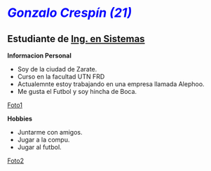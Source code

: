  # *<span style="color:blue;">Gonzalo Crespín (21)</span>* 

## Estudiante de [Ing. en Sistemas](https://www.frd.utn.edu.ar/sistemas/)

**Informacion Personal**

- Soy de la ciudad de Zarate.
- Curso en la facultad UTN FRD
- Actualemnte estoy trabajando en una empresa llamada Alephoo.
- Me gusta el Futbol y soy hincha de Boca.

[Foto1](https://github.com/pdep-utn-frd/23-bienvenidos-GonzaCrespin/blob/67bfced9a4fbc24b32892efe8c505f74e7f3e1d0/Foto%20Boca.jpg)

**Hobbies**

- Juntarme con amigos.
- Jugar a la compu.
- Jugar al futbol.

[Foto2](https://github.com/pdep-utn-frd/23-bienvenidos-GonzaCrespin/blob/67bfced9a4fbc24b32892efe8c505f74e7f3e1d0/Foto%20Lol.jpg)

